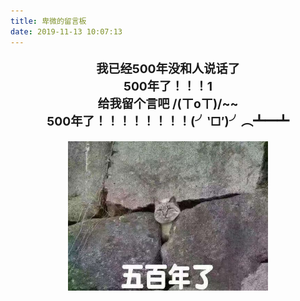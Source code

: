 ```yaml
---
title: 卑微的留言板
date: 2019-11-13 10:07:13
---
```

<p style="font-size:1.2rem;font-weight:bold;text-align: center">
我已经500年没和人说话了<br>
500年了！！！1<br>
给我留个言吧 /(ㄒoㄒ)/~~<br>
500年了！！！！！！！！(╯‵□′)╯︵┻━┻<br>
</p>
<img style="width:20rem;margin: 0 auto;display:block" src="/img/500nian.jpg" />